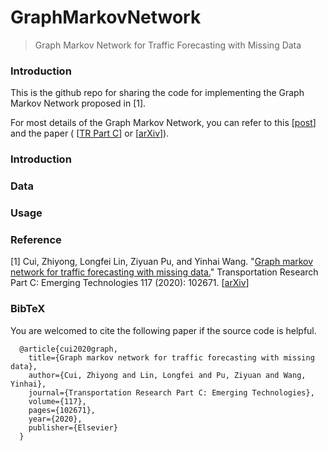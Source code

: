# GraphMarkovNetwork
> Graph Markov Network for Traffic Forecasting with Missing Data

### Introduction
This is the github repo for sharing the code for implementing the Graph Markov Network proposed in [1]. 

For most details of the Graph Markov Network, you can refer to this \[[post](https://zhiyongcui.com/blog/2020/07/16/graph-markov-network.html)\] and the paper ( \[[TR Part C](https://www.sciencedirect.com/science/article/pii/S0968090X20305866)\] or \[[arXiv](https://arxiv.org/abs/1912.05457)\]).

### Introduction

### Data

### Usage

### Reference
[1] Cui, Zhiyong, Longfei Lin, Ziyuan Pu, and Yinhai Wang. "[Graph markov network for traffic forecasting with missing data.](https://www.sciencedirect.com/science/article/pii/S0968090X20305866)" Transportation Research Part C: Emerging Technologies 117 (2020): 102671. \[[arXiv](https://arxiv.org/abs/1912.05457)\]

### BibTeX
You are welcomed to cite the following paper if the source code is helpful. 
```
  @article{cui2020graph,
    title={Graph markov network for traffic forecasting with missing data},
    author={Cui, Zhiyong and Lin, Longfei and Pu, Ziyuan and Wang, Yinhai},
    journal={Transportation Research Part C: Emerging Technologies},
    volume={117},
    pages={102671},
    year={2020},
    publisher={Elsevier}
  }
```
